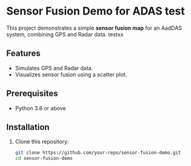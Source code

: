 # Sensor Fusion Demo for ADAS test

This project demonstrates a simple **sensor fusion map** for an AadDAS system, combining GPS and Radar data. testxx

## Features
- Simulates GPS and Radar data.
- Visualizes sensor fusion using a scatter plot.

## Prerequisites
- Python 3.8 or above

## Installation
1. Clone this repository:
   ```bash
   git clone https://github.com/your-repo/sensor-fusion-demo.git
   cd sensor-fusion-demo
